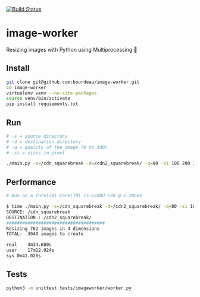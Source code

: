[![Build Status](https://travis-ci.org/bourdeau/image-worker.svg?branch=master)](https://travis-ci.org/bourdeau/image-worker)
# image-worker
Resizing images with Python using Multiprocessing 🐍

## Install

```bash
git clone git@github.com:bourdeau/image-worker.git
cd image-worker
virtualenv venv --no-site-packages
source venv/bin/activate
pip install requiements.txt
```

## Run

```bash
# -s = source directory
# -d = destination directory
# -q = quality of the image (0 to 100)
# -si = sizes in pixel

./main.py -s=/cdn_squarebreak -d=/cdn2_squarebreak/ -q=80 -si 100 200 300 600
```


## Performance

```bash
# Run on a Intel(R) Core(TM) i5-5200U CPU @ 2.20GHz

$ time ./main.py -s=/cdn_squarebreak -d=/cdn2_squarebreak/ -q=80 -si 100 200 300 600
SOURCE: /cdn_squarebreak
DESTINATION : /cdn2_squarebreak/
#####################################
Resizing 762 images in 4 dimensions
TOTAL:  3048 images to create

real	4m34.680s
user	17m12.924s
sys	0m41.028s
```

## Tests
```bash
python3 -m unittest tests/imageworker/worker.py
```
